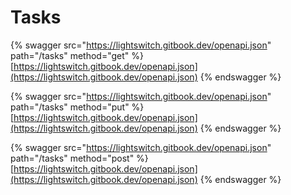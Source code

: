 # Tasks

{% swagger src="https://lightswitch.gitbook.dev/openapi.json" path="/tasks" method="get" %}
[https://lightswitch.gitbook.dev/openapi.json](https://lightswitch.gitbook.dev/openapi.json)
{% endswagger %}

{% swagger src="https://lightswitch.gitbook.dev/openapi.json" path="/tasks" method="put" %}
[https://lightswitch.gitbook.dev/openapi.json](https://lightswitch.gitbook.dev/openapi.json)
{% endswagger %}

{% swagger src="https://lightswitch.gitbook.dev/openapi.json" path="/tasks" method="post" %}
[https://lightswitch.gitbook.dev/openapi.json](https://lightswitch.gitbook.dev/openapi.json)
{% endswagger %}

